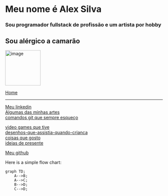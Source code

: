 <h1>Meu nome é Alex Silva</h1>
<h3>Sou programador fullstack de profissão e um artista por hobby</h3>


## Sou alérgico a camarão
<img width="113" alt="image" src="https://github.com/user-attachments/assets/6fd3d294-65ce-4bfd-8444-cd16c35a2426">


<a href="halex3aguiar.github.io/alex3aguiar/">Home</a>
<hr>
<a href="https://www.linkedin.com/in/alex3aguiar/">Meu linkedin</a>
<br>
<a href="https://github.com/alex3aguiar/alex3aguiar/blob/main/arts.md">Algumas das minhas artes</a>
<br>
<a href="https://github.com/alex3aguiar/alex3aguiar/blob/main/comandos-que-eu-sempre-esqueço-e-preciso-de-um-lugar-pra-consultar.md">comandos git que sempre esqueço</a>

<a href="https://github.com/alex3aguiar/alex3aguiar/blob/main/video%20games.md">video games que tive</a>
<br>
<a href="https://github.com/alex3aguiar/alex3aguiar/blob/main/desenhos-que-assistia-quando-crianca.md">desenhos-que-assistia-quando-crianca</a>
<br>
<a href="https://github.com/alex3aguiar/alex3aguiar/blob/main/coisas%20que%20gosto.md">coisas que gosto</a>
<br>
<a href="https://github.com/alex3aguiar/alex3aguiar/blob/main/ideias%20de%20presente.md">ideias de presente</a>
<br>

<a href="https://github.com/alex3aguiar">Meu github</a>


Here is a simple flow chart:

```mermaid
graph TD;
    A-->B;
    A-->C;
    B-->D;
    C-->D;
```
